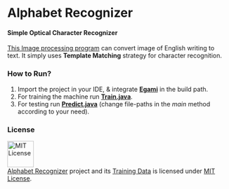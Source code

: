 # Alphabet Recognizer

#### Simple Optical Character Recognizer 

[This Image processing program](http://minhaskamal.github.io/AlphabetRecognizer) can convert image of English writing to text. It simply uses **Template Matching** strategy for character recognition.

### How to Run?
1. Import the project in your IDE, & integrate **[Egami](https://github.com/MinhasKamal/Egami)** in the build path.
2. For training the machine run **[Train.java](https://github.com/MinhasKamal/AlphabetRecognizer/blob/master/src/com/minhaskamal/alphabetRecognizer/Train.java)**.
3. For testing run **[Predict.java](https://github.com/MinhasKamal/AlphabetRecognizer/blob/master/src/com/minhaskamal/alphabetRecognizer/Predict.java)** (change file-paths in the *main* method according to your need).

### License

<a rel="license" href="https://opensource.org/licenses/MIT"><img alt="MIT License" src="https://cloud.githubusercontent.com/assets/5456665/18950087/fbe0681a-865f-11e6-9552-e59d038d5913.png" width="60em" height=auto/></a><br/><a href="https://github.com/MinhasKamal/AlphabetRecognizer">Alphabet Recognizer</a> project and its <a href="https://github.com/MinhasKamal/AlphabetRecognizer/tree/master/src/res/trainingData">Training Data</a> is licensed under <a rel="license" href="https://opensource.org/licenses/MIT">MIT License</a>.
